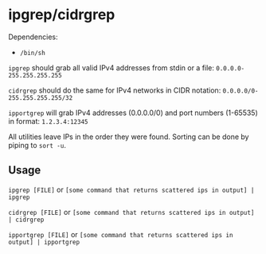 # ipgrep/cidrgrep

Dependencies:

- `/bin/sh`

`ipgrep` should grab all valid IPv4 addresses from stdin or a file: `0.0.0.0-255.255.255.255`

`cidrgrep` should do the same for IPv4 networks in CIDR notation: `0.0.0.0/0-255.255.255.255/32`

`ipportgrep` will grab IPv4 addresses (0.0.0.0/0) and port numbers (1-65535) in format: `1.2.3.4:12345`

All utilities leave IPs in the order they were found. Sorting can be done by piping to `sort -u`.

## Usage

`ipgrep [FILE]` or `[some command that returns scattered ips in output] | ipgrep`

`cidrgrep [FILE]` or `[some command that returns scattered ips in output] | cidrgrep`

`ipportgrep [FILE]` or `[some command that returns scattered ips in output] | ipportgrep`
